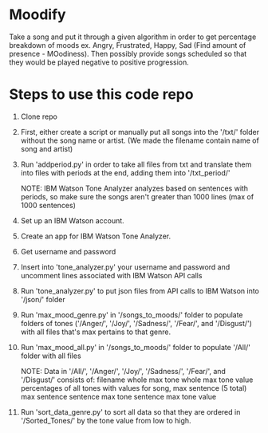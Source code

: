 # Moodify
Take a song and put it through a given algorithm in order to get percentage breakdown of moods ex. Angry, Frustrated, Happy, Sad (Find amount of presence - MOodiness). Then possibly provide songs scheduled so that they would be played negative to positive progression.


# Steps to use this code repo
1. Clone repo

2. First, either create a script or manually put all songs into the '/txt/' folder without the song name or artist. (We made the filename contain name of song and artist)

3. Run 'addperiod.py' in order to take all files from txt and translate them into files with periods at the end, adding them into '/txt_period/'

	NOTE: IBM Watson Tone Analyzer analyzes based on sentences with periods, so make sure the songs aren't greater than 1000 lines (max of 1000 sentences)

4. Set up an IBM Watson account.

5. Create an app for IBM Watson Tone Analyzer.

6. Get username and password

7. Insert into 'tone_analyzer.py' your username and password and uncomment lines associated with IBM Watson API calls

8. Run 'tone_analyzer.py' to put json files from API calls to IBM Watson into '/json/' folder

9. Run 'max_mood_genre.py' in '/songs_to_moods/' folder to populate folders of tones ('/Anger/', '/Joy/', '/Sadness/', '/Fear/', and '/Disgust/') with all files that's max pertains to that genre.

10. Run 'max_mood_all.py' in '/songs_to_moods/' folder to populate '/All/' folder with all files

	NOTE: Data in '/All/', '/Anger/', '/Joy/', '/Sadness/', '/Fear/', and '/Disgust/' consists of:
	filename
	whole max tone
	whole max tone value
	percentages of all tones with values for song, max sentence (5 total)
	max sentence
	sentence max tone
	sentence max tone value

11. Run 'sort_data_genre.py' to sort all data so that they are ordered in '/Sorted_Tones/' by the tone value from low to high.